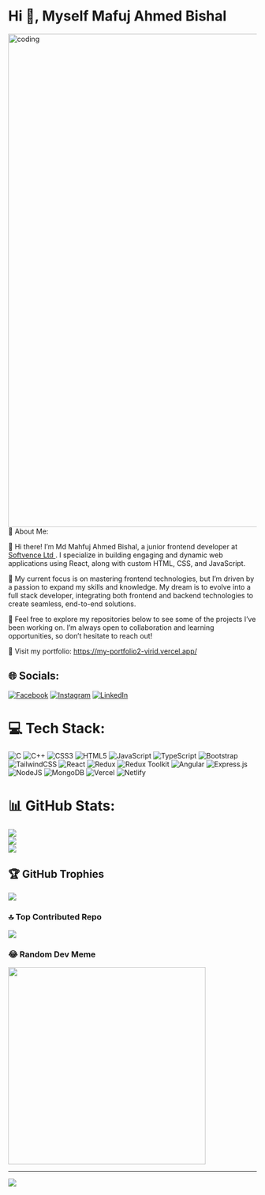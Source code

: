 <h1 align="left">Hi 👋, Myself Mafuj Ahmed Bishal</h1>
<a href="https://my-portfolio2-virid.vercel.app/">
  <img  src="https://github.com/bishal158/bishal158/assets/67275108/b8d532c5-d10f-4bb4-a5a0-863c0f7a9764" alt="coding" width="1000" >
</a>
<br>
💫 About Me:

👋 Hi there! I’m Md Mahfuj Ahmed Bishal, a junior frontend developer at <a href="https://softvence.agency/"> Softvence Ltd </a>. I specialize in building engaging and dynamic web applications using React, along with custom HTML, CSS, and JavaScript.

🚀 My current focus is on mastering frontend technologies, but I’m driven by a passion to expand my skills and knowledge. My dream is to evolve into a full stack developer, integrating both frontend and backend technologies to create seamless, end-to-end solutions.

🔗 Feel free to explore my repositories below to see some of the projects I’ve been working on. I’m always open to collaboration and learning opportunities, so don’t hesitate to reach out!

🔗 Visit my portfolio: https://my-portfolio2-virid.vercel.app/

## 🌐 Socials:
[![Facebook](https://img.shields.io/badge/Facebook-%231877F2.svg?logo=Facebook&logoColor=white)](https://facebook.com/https://www.facebook.com/mafuj.bishal.9) [![Instagram](https://img.shields.io/badge/Instagram-%23E4405F.svg?logo=Instagram&logoColor=white)](https://instagram.com/https://www.instagram.com/mafujbishal/) [![LinkedIn](https://img.shields.io/badge/LinkedIn-%230077B5.svg?logo=linkedin&logoColor=white)](https://linkedin.com/in/https://www.linkedin.com/in/mafuj-ahmed-bishal/) 

# 💻 Tech Stack:
![C](https://img.shields.io/badge/c-%2300599C.svg?style=for-the-badge&logo=c&logoColor=white) ![C++](https://img.shields.io/badge/c++-%2300599C.svg?style=for-the-badge&logo=c%2B%2B&logoColor=white) ![CSS3](https://img.shields.io/badge/css3-%231572B6.svg?style=for-the-badge&logo=css3&logoColor=white) ![HTML5](https://img.shields.io/badge/html5-%23E34F26.svg?style=for-the-badge&logo=html5&logoColor=white) ![JavaScript](https://img.shields.io/badge/javascript-%23323330.svg?style=for-the-badge&logo=javascript&logoColor=%23F7DF1E) ![TypeScript](https://img.shields.io/badge/typescript-%23007ACC.svg?style=for-the-badge&logo=typescript&logoColor=white) ![Bootstrap](https://img.shields.io/badge/bootstrap-%238511FA.svg?style=for-the-badge&logo=bootstrap&logoColor=white) ![TailwindCSS](https://img.shields.io/badge/tailwindcss-%2338B2AC.svg?style=for-the-badge&logo=tailwind-css&logoColor=white) ![React](https://img.shields.io/badge/react-%2320232a.svg?style=for-the-badge&logo=react&logoColor=%2361DAFB) ![Redux](https://img.shields.io/badge/redux-%23593d88.svg?style=for-the-badge&logo=redux&logoColor=white) ![Redux Toolkit](https://img.shields.io/badge/Redux_Toolkit-%23593d88.svg?style=for-the-badge&logo=redux&logoColor=white) ![Angular](https://img.shields.io/badge/angular-%23DD0031.svg?style=for-the-badge&logo=angular&logoColor=white) ![Express.js](https://img.shields.io/badge/express.js-%23404d59.svg?style=for-the-badge&logo=express&logoColor=%2361DAFB) ![NodeJS](https://img.shields.io/badge/node.js-6DA55F?style=for-the-badge&logo=node.js&logoColor=white) ![MongoDB](https://img.shields.io/badge/MongoDB-%234ea94b.svg?style=for-the-badge&logo=mongodb&logoColor=white) ![Vercel](https://img.shields.io/badge/vercel-%23000000.svg?style=for-the-badge&logo=vercel&logoColor=white) ![Netlify](https://img.shields.io/badge/netlify-%23000000.svg?style=for-the-badge&logo=netlify&logoColor=#00C7B7)
# 📊 GitHub Stats:
![](https://github-readme-stats.vercel.app/api?username=bishal158&theme=react&hide_border=false&include_all_commits=true&count_private=true)<br/>
![](https://github-readme-streak-stats.herokuapp.com/?user=bishal158&theme=react&hide_border=false)<br/>
![](https://github-readme-stats.vercel.app/api/top-langs/?username=bishal158&theme=react&hide_border=false&include_all_commits=true&count_private=true&layout=compact)

## 🏆 GitHub Trophies
![](https://github-profile-trophy.vercel.app/?username=bishal158&theme=monokai&no-frame=false&no-bg=false&margin-w=4)

### 🔝 Top Contributed Repo
![](https://github-contributor-stats.vercel.app/api?username=bishal158&limit=5&theme=onedark&combine_all_yearly_contributions=true)

### 😂 Random Dev Meme
<img src='https://randommeme-five.vercel.app/' style="height: 400px;"/>

---
[![](https://visitcount.itsvg.in/api?id=bishal158&icon=5&color=1)](https://visitcount.itsvg.in)

<!-- Proudly created with GPRM ( https://gprm.itsvg.in ) -->

